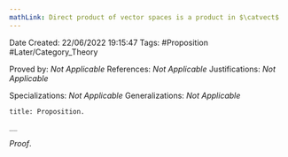 ```yaml
---
mathLink: Direct product of vector spaces is a product in $\catvect$
---
```


<div class="topSpace"></div>

Date Created: 22/06/2022 19:15:47
Tags: #Proposition #Later/Category_Theory

Proved by: _Not Applicable_
References: _Not Applicable_
Justifications: _Not Applicable_

Specializations: _Not Applicable_
Generalizations: _Not Applicable_

``` ad-Proposition
title: Proposition.

__

```

_Proof_. 
